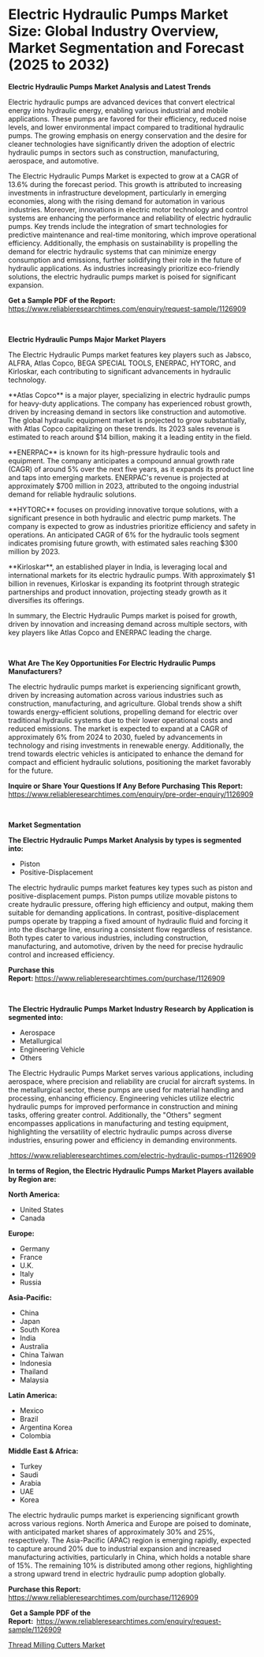 <p><h1>Electric Hydraulic Pumps Market Size: Global Industry Overview, Market Segmentation and Forecast (2025 to 2032)</h1></p><p><strong>Electric Hydraulic Pumps Market Analysis and Latest Trends</strong></p>
<p><p>Electric hydraulic pumps are advanced devices that convert electrical energy into hydraulic energy, enabling various industrial and mobile applications. These pumps are favored for their efficiency, reduced noise levels, and lower environmental impact compared to traditional hydraulic pumps. The growing emphasis on energy conservation and the desire for cleaner technologies have significantly driven the adoption of electric hydraulic pumps in sectors such as construction, manufacturing, aerospace, and automotive.</p><p>The Electric Hydraulic Pumps Market is expected to grow at a CAGR of 13.6% during the forecast period. This growth is attributed to increasing investments in infrastructure development, particularly in emerging economies, along with the rising demand for automation in various industries. Moreover, innovations in electric motor technology and control systems are enhancing the performance and reliability of electric hydraulic pumps. Key trends include the integration of smart technologies for predictive maintenance and real-time monitoring, which improve operational efficiency. Additionally, the emphasis on sustainability is propelling the demand for electric hydraulic systems that can minimize energy consumption and emissions, further solidifying their role in the future of hydraulic applications. As industries increasingly prioritize eco-friendly solutions, the electric hydraulic pumps market is poised for significant expansion.</p></p>
<p><strong>Get a Sample PDF of the Report:&nbsp;</strong> <a href="https://www.reliableresearchtimes.com/enquiry/request-sample/1126909?utm_campaign=2123&utm_medium=2&utm_source=Github&utm_content=ia&utm_term=18022025&utm_id=electric-hydraulic-pumps">https://www.reliableresearchtimes.com/enquiry/request-sample/1126909</a></p>
<p>&nbsp;</p>
<p><strong>Electric Hydraulic Pumps Major Market Players</strong></p>
<p><p>The Electric Hydraulic Pumps market features key players such as Jabsco, ALFRA, Atlas Copco, BEGA SPECIAL TOOLS, ENERPAC, HYTORC, and Kirloskar, each contributing to significant advancements in hydraulic technology.</p><p>**Atlas Copco** is a major player, specializing in electric hydraulic pumps for heavy-duty applications. The company has experienced robust growth, driven by increasing demand in sectors like construction and automotive. The global hydraulic equipment market is projected to grow substantially, with Atlas Copco capitalizing on these trends. Its 2023 sales revenue is estimated to reach around $14 billion, making it a leading entity in the field. </p><p>**ENERPAC** is known for its high-pressure hydraulic tools and equipment. The company anticipates a compound annual growth rate (CAGR) of around 5% over the next five years, as it expands its product line and taps into emerging markets. ENERPAC's revenue is projected at approximately $700 million in 2023, attributed to the ongoing industrial demand for reliable hydraulic solutions.</p><p>**HYTORC** focuses on providing innovative torque solutions, with a significant presence in both hydraulic and electric pump markets. The company is expected to grow as industries prioritize efficiency and safety in operations. An anticipated CAGR of 6% for the hydraulic tools segment indicates promising future growth, with estimated sales reaching $300 million by 2023.</p><p>**Kirloskar**, an established player in India, is leveraging local and international markets for its electric hydraulic pumps. With approximately $1 billion in revenues, Kirloskar is expanding its footprint through strategic partnerships and product innovation, projecting steady growth as it diversifies its offerings.</p><p>In summary, the Electric Hydraulic Pumps market is poised for growth, driven by innovation and increasing demand across multiple sectors, with key players like Atlas Copco and ENERPAC leading the charge.</p></p>
<p>&nbsp;</p>
<p><strong>What Are The Key Opportunities For Electric Hydraulic Pumps Manufacturers?</strong></p>
<p><p>The electric hydraulic pumps market is experiencing significant growth, driven by increasing automation across various industries such as construction, manufacturing, and agriculture. Global trends show a shift towards energy-efficient solutions, propelling demand for electric over traditional hydraulic systems due to their lower operational costs and reduced emissions. The market is expected to expand at a CAGR of approximately 6% from 2024 to 2030, fueled by advancements in technology and rising investments in renewable energy. Additionally, the trend towards electric vehicles is anticipated to enhance the demand for compact and efficient hydraulic solutions, positioning the market favorably for the future.</p></p>
<p><strong>Inquire or Share Your Questions If Any Before Purchasing This Report:</strong> <a href="https://www.reliableresearchtimes.com/enquiry/pre-order-enquiry/1126909?utm_campaign=2123&utm_medium=2&utm_source=Github&utm_content=ia&utm_term=18022025&utm_id=electric-hydraulic-pumps">https://www.reliableresearchtimes.com/enquiry/pre-order-enquiry/1126909</a></p>
<p>&nbsp;</p>
<p><strong>Market Segmentation</strong></p>
<p><strong>The Electric Hydraulic Pumps Market Analysis by types is segmented into:</strong></p>
<p><ul><li>Piston</li><li>Positive-Displacement</li></ul></p>
<p><p>The electric hydraulic pumps market features key types such as piston and positive-displacement pumps. Piston pumps utilize movable pistons to create hydraulic pressure, offering high efficiency and output, making them suitable for demanding applications. In contrast, positive-displacement pumps operate by trapping a fixed amount of hydraulic fluid and forcing it into the discharge line, ensuring a consistent flow regardless of resistance. Both types cater to various industries, including construction, manufacturing, and automotive, driven by the need for precise hydraulic control and increased efficiency.</p></p>
<p><strong>Purchase this Report:&nbsp;</strong><a href="https://www.reliableresearchtimes.com/purchase/1126909?utm_campaign=2123&utm_medium=2&utm_source=Github&utm_content=ia&utm_term=18022025&utm_id=electric-hydraulic-pumps">https://www.reliableresearchtimes.com/purchase/1126909</a></p>
<p>&nbsp;</p>
<p><strong>The Electric Hydraulic Pumps Market Industry Research by Application is segmented into:</strong></p>
<p><ul><li>Aerospace</li><li>Metallurgical</li><li>Engineering Vehicle</li><li>Others</li></ul></p>
<p><p>The Electric Hydraulic Pumps Market serves various applications, including aerospace, where precision and reliability are crucial for aircraft systems. In the metallurgical sector, these pumps are used for material handling and processing, enhancing efficiency. Engineering vehicles utilize electric hydraulic pumps for improved performance in construction and mining tasks, offering greater control. Additionally, the "Others" segment encompasses applications in manufacturing and testing equipment, highlighting the versatility of electric hydraulic pumps across diverse industries, ensuring power and efficiency in demanding environments.</p></p>
<p><a href="https://www.reliableresearchtimes.com/electric-hydraulic-pumps-r1126909?utm_campaign=2123&utm_medium=2&utm_source=Github&utm_content=ia&utm_term=18022025&utm_id=electric-hydraulic-pumps">&nbsp;https://www.reliableresearchtimes.com/electric-hydraulic-pumps-r1126909</a></p>
<p><strong>In terms of Region, the Electric Hydraulic Pumps Market Players available by Region are:</strong></p>
<p>
    <p> <strong> North America: </strong>
        <ul>
            <li>United States</li>
            <li>Canada</li>
        </ul>
        </p> 
    <p> <strong> Europe: </strong>
        <ul>
            <li>Germany</li>
            <li>France</li>
            <li>U.K.</li>
            <li>Italy</li>
            <li>Russia</li>
        </ul>
        </p> 
    <p> <strong> Asia-Pacific: </strong>
        <ul>
            <li>China</li>
            <li>Japan</li>
            <li>South Korea</li>
            <li>India</li>
            <li>Australia</li>
            <li>China Taiwan</li>
            <li>Indonesia</li>
            <li>Thailand</li>
            <li>Malaysia</li>
        </ul>
        </p> 
    <p> <strong> Latin America: </strong>
        <ul>
            <li>Mexico</li>
            <li>Brazil</li>
            <li>Argentina Korea</li>
            <li>Colombia</li>
        </ul>
        </p> 
    <p> <strong> Middle East & Africa: </strong>
        <ul>
            <li>Turkey</li>
            <li>Saudi</li>
            <li>Arabia</li>
            <li>UAE</li>
            <li>Korea</li>
        </ul>
    </p>
    </p>
<p><p>The electric hydraulic pumps market is experiencing significant growth across various regions. North America and Europe are poised to dominate, with anticipated market shares of approximately 30% and 25%, respectively. The Asia-Pacific (APAC) region is emerging rapidly, expected to capture around 20% due to industrial expansion and increased manufacturing activities, particularly in China, which holds a notable share of 15%. The remaining 10% is distributed among other regions, highlighting a strong upward trend in electric hydraulic pump adoption globally.</p></p>
<p><strong>Purchase this Report: </strong><a href="https://www.reliableresearchtimes.com/purchase/1126909?utm_campaign=2123&utm_medium=2&utm_source=Github&utm_content=ia&utm_term=18022025&utm_id=electric-hydraulic-pumps">https://www.reliableresearchtimes.com/purchase/1126909</a></p>
<p>&nbsp;<strong>Get a Sample PDF of the Report:&nbsp;&nbsp;</strong><a href="https://www.reliableresearchtimes.com/enquiry/request-sample/1126909?utm_campaign=2123&utm_medium=2&utm_source=Github&utm_content=ia&utm_term=18022025&utm_id=electric-hydraulic-pumps">https://www.reliableresearchtimes.com/enquiry/request-sample/1126909</a></p>
<p><strong></strong></p>
<p><p><a href="https://github.com/mcfred89/Market-Research-Report-List-1/blob/main/thread-milling-cutters-market.md?utm_campaign=2123&utm_medium=2&utm_source=Github&utm_content=ia&utm_term=18022025&utm_id=electric-hydraulic-pumps">Thread Milling Cutters Market</a></p></p>